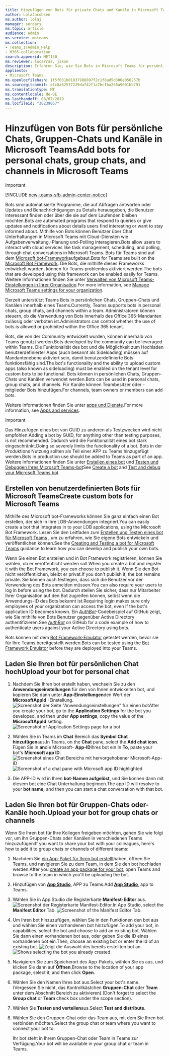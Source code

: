 ```yaml
---
title: Hinzufügen von Bots für private Chats und Kanäle in Microsoft Teams
author: LolaJacobsen
ms.author: lolaj
manager: serdars
ms.topic: article
audience: admin
ms.service: msteams
ms.collection:
- Teams_ITAdmin_Help
- M365-collaboration
search.appverid: MET150
ms.reviewer: lucarras, jakon
description: Erfahren Sie, wie Sie Bots in Microsoft Teams für persönliche Chats, Gruppen-Chats und Kanäle hinzufügen und ihre eigenen Bots für persönliche Chats, Gruppen-Chats und Kanäle Hochladen.
appliesto:
- Microsoft Teams
ms.openlocfilehash: 1f5f031b01837980897f2c1f8ad5d306e056257b
ms.sourcegitcommit: e1c8a62577229daf42f1a7bcfba268a9001bb791
ms.translationtype: MT
ms.contentlocale: de-DE
ms.lasthandoff: 08/07/2019
ms.locfileid: "36239057"
---
```

<a name="add-bots-for-personal-chats-group-chats-and-channels-in-microsoft-teams"></a><span data-ttu-id="7d00c-103">Hinzufügen von Bots für persönliche Chats, Gruppen-Chats und Kanäle in Microsoft Teams</span><span class="sxs-lookup"><span data-stu-id="7d00c-103">Add bots for personal chats, group chats, and channels in Microsoft Teams</span></span>
==========================================================
> [!IMPORTANT]
> [!INCLUDE [new-teams-sfb-admin-center-notice](includes/new-teams-sfb-admin-center-notice.md)]

<span data-ttu-id="7d00c-104">Bots sind automatisierte Programme, die auf Abfragen antworten oder Updates und Benachrichtigungen zu Details herausgeben, die Benutzer interessant finden oder über die sie auf dem Laufenden bleiben möchten.</span><span class="sxs-lookup"><span data-stu-id="7d00c-104">Bots are automated programs that respond to queries or give updates and notifications about details users find interesting or want to stay informed about.</span></span> <span data-ttu-id="7d00c-105">Mithilfe von Bots können Benutzer über Chat Unterhaltungen in Microsoft Teams mit Cloud-Diensten wie Aufgabenverwaltung,-Planung und-Polling interagieren.</span><span class="sxs-lookup"><span data-stu-id="7d00c-105">Bots allow users to interact with cloud services like task management, scheduling, and polling, through chat conversations in Microsoft Teams.</span></span> <span data-ttu-id="7d00c-106">Bots für Teams sind auf dem [Microsoft bot-Framework](https://go.microsoft.com/fwlink/?linkid=854370)aufgebaut.</span><span class="sxs-lookup"><span data-stu-id="7d00c-106">Bots for Teams are built on the [Microsoft Bot Framework](https://go.microsoft.com/fwlink/?linkid=854370).</span></span> <span data-ttu-id="7d00c-107">Die Bots, die mithilfe dieses Frameworks entwickelt wurden, können für Teams problemlos aktiviert werden.</span><span class="sxs-lookup"><span data-stu-id="7d00c-107">The bots that are developed using this framework can be enabled easily for Teams.</span></span> <span data-ttu-id="7d00c-108">Weitere Informationen finden Sie unter [Verwalten von Microsoft Teams-Einstellungen in Ihrer Organisation](enable-features-office-365.md).</span><span class="sxs-lookup"><span data-stu-id="7d00c-108">For more information, see [Manage Microsoft Teams settings for your organization](enable-features-office-365.md).</span></span>

<span data-ttu-id="7d00c-109">Derzeit unterstützt Teams Bots in persönlichen Chats, Gruppen-Chats und Kanälen innerhalb eines Teams.</span><span class="sxs-lookup"><span data-stu-id="7d00c-109">Currently, Teams supports bots in personal chats, group chats, and channels within a team.</span></span> <span data-ttu-id="7d00c-110">Administratoren können steuern, ob die Verwendung von Bots innerhalb des Office 365-Mandanten zulässig oder verboten ist.<span id="_T-Bot" class="anchor"></span></span><span class="sxs-lookup"><span data-stu-id="7d00c-110">Administrators can control whether the use of bots is allowed or prohibited within the Office 365 tenant.<span id="_T-Bot" class="anchor"></span></span></span>

<span data-ttu-id="7d00c-111">Bots, die von der Community entwickelt wurden, können innerhalb von Teams genutzt werden.</span><span class="sxs-lookup"><span data-stu-id="7d00c-111">Bots developed by the community can be leveraged within Teams.</span></span> <span data-ttu-id="7d00c-112">Die Funktionalität des bot und die Möglichkeit zum Hochladen benutzerdefinierter Apps (auch bekannt als Sideloading) müssen auf Mandantenebene aktiviert sein, damit benutzerdefinierte Bots funktionsfähig sind.</span><span class="sxs-lookup"><span data-stu-id="7d00c-112">The bot's functionality and the ability to upload custom apps (also known as sideloading) must be enabled on the tenant level for custom bots to be functional.</span></span> <span data-ttu-id="7d00c-113">Bots können in persönlichen Chats, Gruppen-Chats und Kanälen verwendet werden.</span><span class="sxs-lookup"><span data-stu-id="7d00c-113">Bots can be used in personal chats, group chats, and channels.</span></span> <span data-ttu-id="7d00c-114">Für Kanäle können Teambesitzer oder -mitglieder Bots hinzufügen.</span><span class="sxs-lookup"><span data-stu-id="7d00c-114">For channels, team owners or members can add bots.</span></span>

<span data-ttu-id="7d00c-115">Weitere Informationen finden Sie unter [apps und Dienste](https://support.office.com/article/Apps-and-services-cc1fba57-9900-4634-8306-2360a40c665b).</span><span class="sxs-lookup"><span data-stu-id="7d00c-115">For more information, see [Apps and services](https://support.office.com/article/Apps-and-services-cc1fba57-9900-4634-8306-2360a40c665b).</span></span>

> [!IMPORTANT]
> <span data-ttu-id="7d00c-116">Das Hinzufügen eines bot von GUID zu anderen als Testzwecken wird nicht empfohlen.</span><span class="sxs-lookup"><span data-stu-id="7d00c-116">Adding a bot by GUID, for anything other than testing purposes, is not recommended.</span></span> <span data-ttu-id="7d00c-117">Dadurch wird die Funktionalität eines bot stark eingeschränkt.</span><span class="sxs-lookup"><span data-stu-id="7d00c-117">Doing so severely limits the functionality of a bot.</span></span> <span data-ttu-id="7d00c-118">Bots in der Produktions Nutzung sollten als Teil einer APP zu Teams hinzugefügt werden.</span><span class="sxs-lookup"><span data-stu-id="7d00c-118">Bots in production use should be added to Teams as part of an app.</span></span> <span data-ttu-id="7d00c-119">Weitere Informationen finden Sie unter [Erstellen eines bot](https://docs.microsoft.com/microsoftteams/platform/concepts/bots/bots-create) und [Testen und Debuggen Ihres Microsoft Teams-bot](https://docs.microsoft.com/microsoftteams/platform/concepts/bots/bots-test)</span><span class="sxs-lookup"><span data-stu-id="7d00c-119">See [Create a bot](https://docs.microsoft.com/microsoftteams/platform/concepts/bots/bots-create) and [Test and debug your Microsoft Teams bot](https://docs.microsoft.com/microsoftteams/platform/concepts/bots/bots-test)</span></span>

<a name="create-custom-bots-for-microsoft-teams"></a><span data-ttu-id="7d00c-120">Erstellen von benutzerdefinierten Bots für Microsoft Teams</span><span class="sxs-lookup"><span data-stu-id="7d00c-120">Create custom bots for Microsoft Teams</span></span>
--------------------------------------

<span data-ttu-id="7d00c-121">Mithilfe des Microsoft bot-Frameworks können Sie ganz einfach einen Bot erstellen, der sich in Ihre LOB-Anwendungen integriert.</span><span class="sxs-lookup"><span data-stu-id="7d00c-121">You can easily create a bot that integrates in to your LOB applications, using the Microsoft Bot Framework.</span></span> <span data-ttu-id="7d00c-122">Lesen Sie den Leitfaden zum [Erstellen und Testen eines bot für Microsoft Teams](https://go.microsoft.com/fwlink/?linkid=854371) , um zu erfahren, wie Sie eigene Bots entwickeln und veröffentlichen können.</span><span class="sxs-lookup"><span data-stu-id="7d00c-122">See the [Creating and Testing a bot for Microsoft Teams](https://go.microsoft.com/fwlink/?linkid=854371) guidance to learn how you can develop and publish your own bots.</span></span>

<span data-ttu-id="7d00c-123">Wenn Sie einen Bot erstellen und in Bot Framework registrieren, können Sie wählen, ob er veröffentlicht werden soll.</span><span class="sxs-lookup"><span data-stu-id="7d00c-123">When you create a bot and register it with the Bot Framework, you can choose to publish it.</span></span> <span data-ttu-id="7d00c-124">Wenn Sie den Bot nicht veröffentlichen, bleibt er privat.</span><span class="sxs-lookup"><span data-stu-id="7d00c-124">If you don't publish it, the bot remains private.</span></span> <span data-ttu-id="7d00c-125">Sie können auch festlegen, dass sich die Benutzer vor der Verwendung des Bots anmelden müssen.</span><span class="sxs-lookup"><span data-stu-id="7d00c-125">You can also require your users to log in before using the bot.</span></span> <span data-ttu-id="7d00c-126">Dadurch stellen Sie sicher, dass nur Mitarbeiter Ihrer Organisation auf den Bot zugreifen können, selbst wenn die Anwendungs-ID des Bots bekannt ist.</span><span class="sxs-lookup"><span data-stu-id="7d00c-126">Requiring login makes sure only employees of your organization can access the bot, even if the bot's application ID becomes known.</span></span> <span data-ttu-id="7d00c-127">Ein [*AuthBot*](https://go.microsoft.com/fwlink/?linkid=854372)-Codebeispiel auf GitHub zeigt, wie Sie mithilfe von Bots Benutzer gegenüber Active Directory authentifizieren.</span><span class="sxs-lookup"><span data-stu-id="7d00c-127">See [*AuthBot*](https://go.microsoft.com/fwlink/?linkid=854372) on GitHub for a code example of how to authenticate users against your Active Directory using bots.</span></span>

<span data-ttu-id="7d00c-128">Bots können mit dem [Bot Framework-Emulator](https://go.microsoft.com/fwlink/?linkid=854373) getestet werden, bevor sie für Ihre Teams bereitgestellt werden.</span><span class="sxs-lookup"><span data-stu-id="7d00c-128">Bots can be tested using the [Bot Framework Emulator](https://go.microsoft.com/fwlink/?linkid=854373) before they are deployed into your Teams.</span></span>

<a name="upload-your-bot-for-personal-chat"></a><span data-ttu-id="7d00c-129">Laden Sie Ihren bot für persönlichen Chat hoch</span><span class="sxs-lookup"><span data-stu-id="7d00c-129">Upload your bot for personal chat</span></span>
---------------------------------------

1. <span data-ttu-id="7d00c-130">Nachdem Sie Ihren bot erstellt haben, wechseln Sie zu den **Anwendungseinstellungen** für den von Ihnen entwickelten bot, und kopieren Sie dann unter **App-Einstellungen**den Wert der **MicrosoftAppId** -Einstellung. ![Screenshot der Seite "Anwendungseinstellungen" für einen bot](media/Add_bots_for_private_chats_and_channels_in_Microsoft_Teams_image5.png)</span><span class="sxs-lookup"><span data-stu-id="7d00c-130">After you create your bot, go to the **Application Settings** for the bot you developed, and then under **App settings**, copy the value of the **MicrosoftAppId** setting.![Screenshot of Application Settings page for a bot](media/Add_bots_for_private_chats_and_channels_in_Microsoft_Teams_image5.png)</span></span>

2.  <span data-ttu-id="7d00c-131">Wählen Sie in Teams im **Chat** Bereich das **Symbol Chat hinzufügen**aus.</span><span class="sxs-lookup"><span data-stu-id="7d00c-131">In Teams, on the **Chat** pane, select the **Add chat icon**.</span></span> <span data-ttu-id="7d00c-132">Fügen Sie in **an**die Microsoft- **App-ID**Ihres bot ein.</span><span class="sxs-lookup"><span data-stu-id="7d00c-132">In **To**, paste your bot's **Microsoft app ID**.</span></span> <span data-ttu-id="7d00c-133">![Screenshot eines Chat Bereichs mit hervorgehobener Microsoft-App-ID](media/Add_bots_for_private_chats_and_channels_in_Microsoft_Teams_image6.png)</span><span class="sxs-lookup"><span data-stu-id="7d00c-133">![Screenshot of a chat pane with Microsoft app ID highlighted](media/Add_bots_for_private_chats_and_channels_in_Microsoft_Teams_image6.png)</span></span>

3. <span data-ttu-id="7d00c-134">Die APP-ID wird in Ihren **bot-Namen aufgelöst,** und Sie können dann mit diesem bot eine Chat Unterhaltung beginnen.</span><span class="sxs-lookup"><span data-stu-id="7d00c-134">The app ID will resolve to your **bot name,** and then you can start a chat conversation with that bot.</span></span>

<a name="upload-your-bot-for-group-chats-or-channels"></a><span data-ttu-id="7d00c-135">Laden Sie Ihren bot für Gruppen-Chats oder-Kanäle hoch.</span><span class="sxs-lookup"><span data-stu-id="7d00c-135">Upload your bot for group chats or channels</span></span>
-----------------------------------

<span data-ttu-id="7d00c-136">Wenn Sie Ihren bot für Ihre Kollegen freigeben möchten, gehen Sie wie folgt vor, um ihn Gruppen-Chats oder Kanälen in verschiedenen Teams hinzuzufügen:</span><span class="sxs-lookup"><span data-stu-id="7d00c-136">If you want to share your bot with your colleagues, here's how to add it to group chats or channels of different teams:</span></span>

1. <span data-ttu-id="7d00c-137">Nachdem Sie [ein App-Paket für Ihren bot erstellt](https://docs.microsoft.com/microsoftteams/platform/concepts/apps/apps-upload)haben, öffnen Sie Teams, und navigieren Sie zu dem Team, in dem Sie den bot hochladen werden.</span><span class="sxs-lookup"><span data-stu-id="7d00c-137">After you [create an app package for your bot](https://docs.microsoft.com/microsoftteams/platform/concepts/apps/apps-upload), open Teams and browse to the team in which you'll be uploading the bot.</span></span>
2. <span data-ttu-id="7d00c-138">Hinzufügen von **[App Studio](https://docs.microsoft.com/microsoftteams/platform/get-started/get-started-app-studio)**, APP zu Teams.</span><span class="sxs-lookup"><span data-stu-id="7d00c-138">Add **[App Studio](https://docs.microsoft.com/microsoftteams/platform/get-started/get-started-app-studio)**, app to Teams.</span></span>
3. <span data-ttu-id="7d00c-139">Wählen Sie in App Studio die Registerkarte **Manifest-Editor** aus. ![Screenshot der Registerkarte Manifest-Editor.](media/Adding_Bot_To_Teams.png)</span><span class="sxs-lookup"><span data-stu-id="7d00c-139">In App Studio, select the **Manifest Editor** Tab. ![Screenshot of the Manifest Editor Tab.](media/Adding_Bot_To_Teams.png)</span></span>
4. <span data-ttu-id="7d00c-140">Um Ihren bot hinzuzufügen, wählen Sie in den Funktionen den bot aus und wählen Sie einen vorhandenen bot hinzufügen.</span><span class="sxs-lookup"><span data-stu-id="7d00c-140">To add your bot, in capabilities, select the bot and choose to add an existing bot.</span></span> <span data-ttu-id="7d00c-141">Wählen Sie dann einen vorhandenen bot aus, oder geben Sie die ID eines vorhandenen bot ein.</span><span class="sxs-lookup"><span data-stu-id="7d00c-141">Then, choose an existing bot or enter the Id of an existing bot.</span></span>
<span data-ttu-id="7d00c-142">![Zeigt die Auswahl des bereits erstellten bot an.](media/Select_Existing_Bot.png)</span><span class="sxs-lookup"><span data-stu-id="7d00c-142">![Shows selecting the bot you already created.](media/Select_Existing_Bot.png)</span></span>
5. <span data-ttu-id="7d00c-143">Navigieren Sie zum Speicherort des App-Pakets, wählen Sie es aus, und klicken Sie dann auf **Öffnen**.</span><span class="sxs-lookup"><span data-stu-id="7d00c-143">Browse to the location of your app package, select it, and then click **Open**.</span></span>
6. <span data-ttu-id="7d00c-144">Wählen Sie den Namen Ihres bot aus.</span><span class="sxs-lookup"><span data-stu-id="7d00c-144">Select your bot's name.</span></span> <span data-ttu-id="7d00c-145">(Vergessen Sie nicht, das Kontrollkästchen **Gruppen-Chat** oder **Team** unter dem Abschnitt Bereich zu aktivieren).</span><span class="sxs-lookup"><span data-stu-id="7d00c-145">(Don't forget to select the **Group chat** or **Team** check box under the scope section).</span></span>
7. <span data-ttu-id="7d00c-146">Wählen Sie **Testen und verteilen**aus.</span><span class="sxs-lookup"><span data-stu-id="7d00c-146">Select **Test and distribute**.</span></span>
8. <span data-ttu-id="7d00c-147">Wählen Sie den Gruppen-Chat oder das Team aus, mit dem Sie Ihren bot verbinden möchten.</span><span class="sxs-lookup"><span data-stu-id="7d00c-147">Select the group chat or team where you want to connect your bot to.</span></span>

    <span data-ttu-id="7d00c-148">Ihr bot steht in Ihrem Gruppen-Chat oder Team in Teams zur Verfügung.</span><span class="sxs-lookup"><span data-stu-id="7d00c-148">Your bot will be available in your group chat or team in Teams.</span></span>
